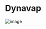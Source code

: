 # Dynavap
![image](https://user-images.githubusercontent.com/104687767/166160759-9fd17897-f2ac-45e2-9a67-2539faa90a72.png)
